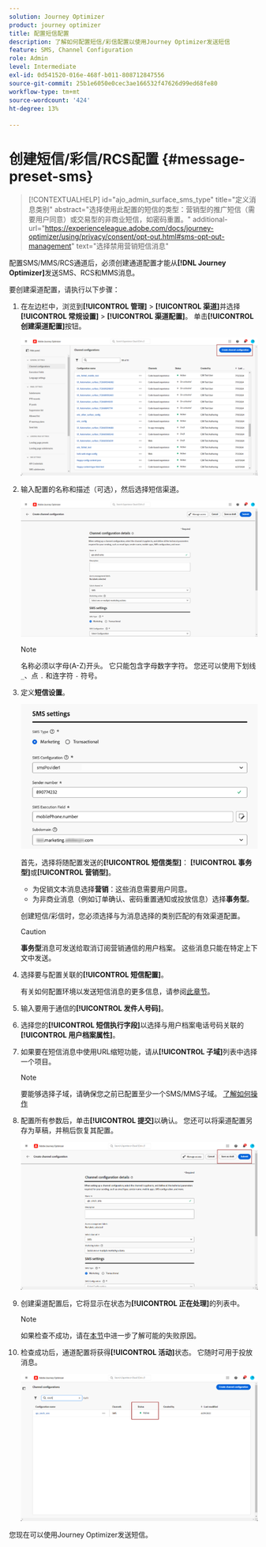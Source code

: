 ```yaml
---
solution: Journey Optimizer
product: journey optimizer
title: 配置短信配置
description: 了解如何配置短信/彩信配置以使用Journey Optimizer发送短信
feature: SMS, Channel Configuration
role: Admin
level: Intermediate
exl-id: 0d541520-016e-468f-b011-808712847556
source-git-commit: 25b1e6050e0cec3ae166532f47626d99ed68fe80
workflow-type: tm+mt
source-wordcount: '424'
ht-degree: 13%

---
```


# 创建短信/彩信/RCS配置 {#message-preset-sms}

>[!CONTEXTUALHELP]
>id="ajo_admin_surface_sms_type"
>title="定义消息类别"
>abstract="选择使用此配置的短信的类型：营销型的推广短信（需要用户同意）或交易型的非商业短信，如密码重置。"
>additional-url="https://experienceleague.adobe.com/docs/journey-optimizer/using/privacy/consent/opt-out.html#sms-opt-out-management" text="选择禁用营销短信消息"

配置SMS/MMS/RCS通道后，必须创建通道配置才能从&#x200B;**[!DNL Journey Optimizer]**&#x200B;发送SMS、RCS和MMS消息。

要创建渠道配置，请执行以下步骤：

1. 在左边栏中，浏览到&#x200B;**[!UICONTROL 管理]** > **[!UICONTROL 渠道]**&#x200B;并选择&#x200B;**[!UICONTROL 常规设置]** > **[!UICONTROL 渠道配置]**。 单击&#x200B;**[!UICONTROL 创建渠道配置]**&#x200B;按钮。

   ![](assets/preset-create.png)

1. 输入配置的名称和描述（可选），然后选择短信渠道。

   ![](assets/sms-create-surface.png)

   >[!NOTE]
   >
   > 名称必须以字母(A-Z)开头。 它只能包含字母数字字符。 您还可以使用下划线 `_`、点 `.` 和连字符 `-` 符号。

1. 定义&#x200B;**短信设置**。

   ![](assets/sms-surface-settings.png)

   首先，选择将随配置发送的&#x200B;**[!UICONTROL 短信类型]**： **[!UICONTROL 事务型]**&#x200B;或&#x200B;**[!UICONTROL 营销型]**。

   * 为促销文本消息选择&#x200B;**营销**：这些消息需要用户同意。
   * 为非商业消息（例如订单确认、密码重置通知或投放信息）选择&#x200B;**事务型**。

   创建短信/彩信时，您必须选择与为消息选择的类别匹配的有效渠道配置。

   >[!CAUTION]
   >
   >**事务型**&#x200B;消息可发送给取消订阅营销通信的用户档案。 这些消息只能在特定上下文中发送。

1. 选择要与配置关联的&#x200B;**[!UICONTROL 短信配置]**。

   有关如何配置环境以发送短信消息的更多信息，请参阅[此章节](#create-api)。

1. 输入&#x200B;要用于通信的&#x200B;**[!UICONTROL 发件人号码]**。

1. 选择您的&#x200B;**[!UICONTROL 短信执行字段]**&#x200B;以选择与用户档案电话号码关联的&#x200B;**[!UICONTROL 用户档案属性]**。

1. 如果要在短信消息中使用URL缩短功能，请从&#x200B;**[!UICONTROL 子域]**&#x200B;列表中选择一个项目。

   >[!NOTE]
   >
   >要能够选择子域，请确保您之前已配置至少一个SMS/MMS子域。 [了解如何操作](sms-subdomains.md)

1. 配置所有参数后，单击&#x200B;**[!UICONTROL 提交]**&#x200B;以确认。 您还可以将渠道配置另存为草稿，并稍后恢复其配置。

   ![](assets/sms-submit-surface.png)

1. 创建渠道配置后，它将显示在状态为&#x200B;**[!UICONTROL 正在处理]**&#x200B;的列表中。

   >[!NOTE]
   >
   >如果检查不成功，请在[本节](../configuration/channel-surfaces.md)中进一步了解可能的失败原因。

1. 检查成功后，通道配置将获得&#x200B;**[!UICONTROL 活动]**&#x200B;状态。 它随时可用于投放消息。

   ![](assets/preset-active.png)

您现在可以使用Journey Optimizer发送短信。
